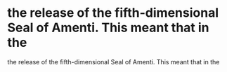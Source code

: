 # the release of the fifth-dimensional Seal of Amenti. This meant that in the

the release of the fifth-dimensional Seal of Amenti. This meant that in the
